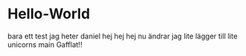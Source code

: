 # Hello-World
bara ett test
jag heter daniel hej hej hej 
nu ändrar jag lite
lägger till lite unicorns
main
Gafflat!!
